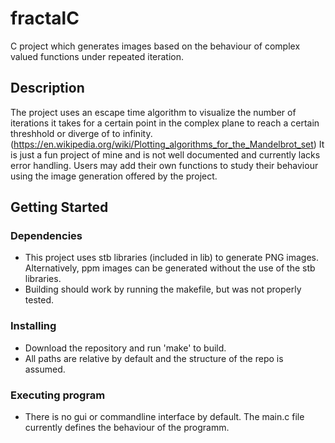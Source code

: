 # fractalC

C project which generates images based on the behaviour of complex valued functions under repeated iteration. 

## Description

The project uses an escape time algorithm to visualize the number of iterations it takes for a certain point in the complex plane to reach a certain threshhold or diverge of to infinity. (https://en.wikipedia.org/wiki/Plotting_algorithms_for_the_Mandelbrot_set)
It is just a fun project of mine and is not well documented and currently lacks error handling.
Users may add their own functions to study their behaviour using the image generation offered by the project.

## Getting Started

### Dependencies

* This project uses stb libraries (included in lib) to generate PNG images. Alternatively, ppm images can be generated without the use of the stb libraries.
* Building should work by running the makefile, but was not properly tested.

### Installing

* Download the repository and run 'make' to build.
* All paths are relative by default and the structure of the repo is assumed.

### Executing program

* There is no gui or commandline interface by default. The main.c file currently defines the behaviour of the programm.
